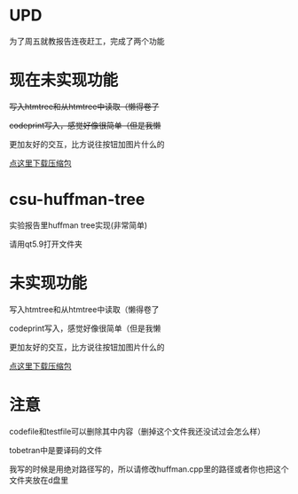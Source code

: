 # UPD
为了周五就教报告连夜赶工，完成了两个功能
# 现在未实现功能
~~写入htmtree和从htmtree中读取（懒得卷了~~

~~codeprint写入，感觉好像很简单（但是我懒~~

更加友好的交互，比方说往按钮加图片什么的

[点这里下载压缩包](https://github.com/dzyt82/csu-huffman-tree/releases/tag/1.0)

# csu-huffman-tree
实验报告里huffman tree实现(非常简单)

请用qt5.9打开文件夹
# 未实现功能
写入htmtree和从htmtree中读取（懒得卷了

codeprint写入，感觉好像很简单（但是我懒

更加友好的交互，比方说往按钮加图片什么的

[点这里下载压缩包](https://github.com/dzyt82/csu-huffman-tree/releases/tag/1.0)


# 注意
codefile和testfile可以删除其中内容（删掉这个文件我还没试过会怎么样）

tobetran中是要译码的文件

我写的时候是用绝对路径写的，所以请修改huffman.cpp里的路径或者你也把这个文件夹放在d盘里
